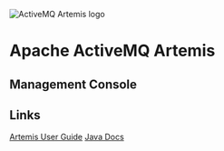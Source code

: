 
![ActiveMQ Artemis logo](../activemq-branding/plugin/img/activemq-artemis-logo.png)

Apache ActiveMQ Artemis 
=======================


Management Console
------------------

Links
-----

[Artemis User Guide](http://activemq.apache.org/artemis/docs/2.1.0/index.html)
[Java Docs](http://activemq.apache.org/artemis/docs/javadocs/javadoc-2.1.0/index.html)